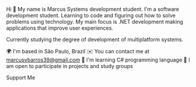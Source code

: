 Hi 👋 My name is Marcus
Systems development student.
I'm a software development student. Learning to code and figuring out how to solve problems using technology. My main focus is .NET development making applications that improve user experiences.

Currently studying the degree of development of multiplatform systems.

🌍 I'm based in São Paulo, Brazil
✉️ You can contact me at marcusvbarros39@gmail.com
🧠 I'm learning C# programming language
🤝 I am open to participate in projects and study groups

Support Me
